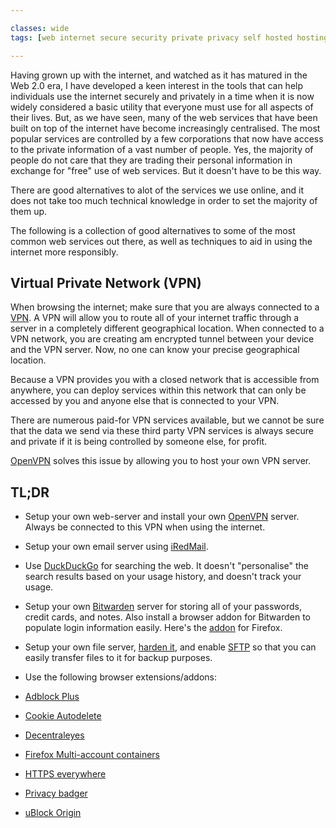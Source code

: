 ```yaml
---

classes: wide
tags: [web internet secure security private privacy self hosted hosting vpn tunnel]

---
```


Having grown up with the internet, and watched as it has matured in the Web 2.0 era, I have developed a keen interest in the tools that can help individuals use the internet securely and privately in a time when it is now widely considered a basic utility that everyone must use for all aspects of their lives. But, as we have seen, many of the web services that have been built on top of the internet have become increasingly centralised. The most popular services are controlled by a few corporations that now have access to the private information of a vast number of people. Yes, the majority of people do not care that they are trading their personal information in exchange for "free" use of web services. But it doesn't have to be this way.

There are good alternatives to alot of the services we use online, and it does not take too much technical knowledge in order to set the majority of them up.

The following is a collection of good alternatives to some of the most common web services out there, as well as techniques to aid in using the internet more responsibly.

## Virtual Private Network (VPN)

When browsing the internet; make sure that you are always connected to a [VPN](https://en.wikipedia.org/wiki/Virtual_private_network). A VPN will allow you to route all of your internet traffic through a server in a completely different geographical location. When connected to a VPN network, you are creating am encrypted tunnel between your device and the VPN server. Now, no one can know your precise geographical location.

Because a VPN provides you with a closed network that is accessible from anywhere, you can deploy services within this network that can only be accessed by you and anyone else that is connected to your VPN.

There are numerous paid-for VPN services available, but we cannot be sure that the data we send via these third party VPN services is always secure and private if it is being controlled by someone else, for profit. 

[OpenVPN](https://openvpn.net/) solves this issue by allowing you to host your own VPN server.

## TL;DR
- Setup your own web-server and install your own [OpenVPN](https://openvpn.net/) server. Always be connected to this VPN when using the internet.
- Setup your own email server using [iRedMail](https://www.iredmail.org/).
- Use [DuckDuckGo](https://duckduckgo.com/) for searching the web. It doesn't "personalise" the search results based on your usage history, and doesn't track your usage.
- Setup your own [Bitwarden](https://bitwarden.com/download/) server for storing all of your passwords, credit cards, and notes. Also install a browser addon for Bitwarden to populate login information easily. Here's the [addon](https://addons.mozilla.org/en-US/firefox/addon/bitwarden-password-manager/) for Firefox.
- Setup your own file server, [harden it](https://is.gd/S2rtf4), and enable [SFTP](https://en.wikipedia.org/wiki/SSH_File_Transfer_Protocol) so that you can easily transfer files to it for backup purposes.
- Use the following browser extensions/addons:

 - [Adblock Plus](https://addons.mozilla.org/en-US/firefox/addon/adblock-plus/)
 - [Cookie Autodelete](https://addons.mozilla.org/en-US/firefox/addon/cookie-autodelete/)
 - [Decentraleyes](https://addons.mozilla.org/en-US/firefox/addon/decentraleyes/)
 - [Firefox Multi-account containers](https://addons.mozilla.org/en-US/firefox/addon/multi-account-containers/)
 - [HTTPS everywhere](https://addons.mozilla.org/en-US/firefox/addon/https-everywhere/)
 - [Privacy badger](https://addons.mozilla.org/en-US/firefox/addon/privacy-badger17/)
 - [uBlock Origin](https://addons.mozilla.org/en-US/firefox/addon/ublock-origin/)

